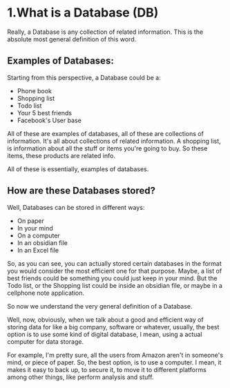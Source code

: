 # 1.What is a Database (DB)
Really, a Database is any collection of related information. This is the absolute most general definition of this word.
## Examples of Databases:
Starting from this perspective, a Database could be a:
* Phone book
* Shopping list
* Todo list
* Your 5 best friends
* Facebook's User base

All of these are examples of databases, all of these are collections of information. It's all about collections of related information. A shopping list, is information about all the stuff or items you're going to buy. So these items, these products are related info.

All of these is essentially, examples of databases.
## How are these Databases stored?
Well, Databases can be stored in different ways:
* On paper
* In your mind
* On a computer
* In an obsidian file
* In an Excel file

So, as you can see, you can actually stored certain databases in the format you would consider the most efficient one for that purpose. Maybe, a list of best friends could be something you could just keep in your mind. But the Todo list, or the Shopping list could be inside an obsidian file, or maybe in a cellphone note application.

So now we understand the very general definition of a Database.

Well, now, obviously, when we talk about a good and efficient way of storing data for like a big company, software or whatever, usually, the best option is to use some kind of digital database, I mean, using a actual computer for data storage.

For example, I'm pretty sure, all the users from Amazon aren't in someone's mind, or piece of paper. So, the best option, is to use a computer. I mean, it makes it easy to back up, to secure it, to move it to different platforms among other things, like perform analysis and stuff.